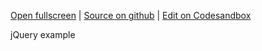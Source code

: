 
[Open fullscreen](https://jquery.activewidgets.com/demo/) | [Source on github](https://github.com/activewidgets/jquery/tree/master/examples/demo) | [Edit on Codesandbox](https://codesandbox.io/s/github/activewidgets/jquery/tree/master/examples/demo)

jQuery example